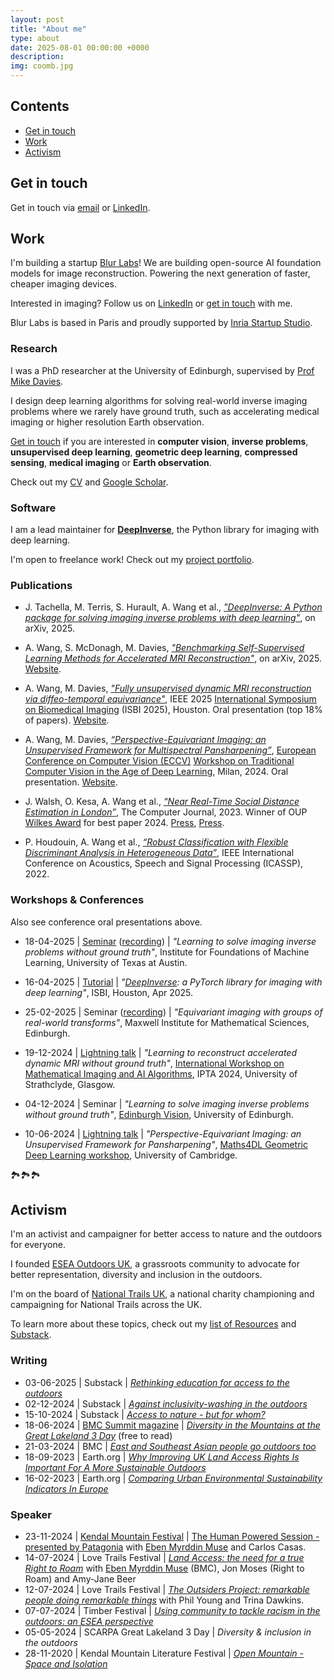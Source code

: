 ```yaml
---
layout: post
title: "About me"
type: about
date: 2025-08-01 00:00:00 +0000
description: 
img: coomb.jpg
---
```


## Contents

- [Get in touch](#get-in-touch)
- [Work](#work)
- [Activism](#activism)

## Get in touch

Get in touch via [email](mailto:andrew.wang@ed.ac.uk) or [LinkedIn](https://in.linkedin.com/in/andrewwang27).


## Work

I'm building a startup [Blur Labs](https://blurlabs.ai/)! We are building open-source AI foundation models for image reconstruction. Powering the next generation of faster, cheaper imaging devices.

Interested in imaging? Follow us on [LinkedIn](https://www.linkedin.com/company/blurlabs) or [get in touch](#get-in-touch) with me.

Blur Labs is based in Paris and proudly supported by [Inria Startup Studio](https://www.inriastartupstudio.fr).

### Research

I was a PhD researcher at the University of Edinburgh, supervised by [Prof Mike Davies](https://www.eng.ed.ac.uk/about/people/prof-michael-e-davies).

I design deep learning algorithms for solving real-world inverse imaging problems where we rarely have ground truth, such as accelerating medical imaging or higher resolution Earth observation.

[Get in touch](#get-in-touch) if you are interested in **computer vision**, **inverse problems**, **unsupervised deep learning**, **geometric deep learning**, **compressed sensing**, **medical imaging** or **Earth observation**.

Check out my [CV](https://andrewwango.github.io/cv.pdf) and [Google Scholar](https://scholar.google.com/citations?user=00ET0NAAAAAJ).

### Software

I am a lead maintainer for [**DeepInverse**](https://deepinv.github.io), the Python library for imaging with deep learning.

I'm open to freelance work! Check out my [project portfolio](https://andrewwango.github.io).

### Publications

- J. Tachella, M. Terris, S. Hurault, A. Wang et al., [_"DeepInverse: A Python package for solving imaging inverse problems with deep learning"_](https://arxiv.org/abs/2505.20160), on arXiv, 2025.

- A. Wang, S. McDonagh, M. Davies, [_"Benchmarking Self-Supervised Learning Methods for Accelerated MRI Reconstruction"_](https://arxiv.org/abs/2502.14009), on arXiv, 2025. [Website](https://andrewwango.github.io/ssibench/).

- A. Wang, M. Davies, [_"Fully unsupervised dynamic MRI reconstruction via diffeo-temporal equivariance"_](https://ieeexplore.ieee.org/document/10980940), IEEE 2025 [International Symposium on Biomedical Imaging](https://biomedicalimaging.org/2025/) (ISBI 2025), Houston. Oral presentation (top 18% of papers). [Website](https://andrewwango.github.io/ddei).

- A. Wang, M. Davies, [_“Perspective-Equivariant Imaging: an Unsupervised Framework for Multispectral Pansharpening”_](https://link.springer.com/chapter/10.1007/978-3-031-91585-7_8), [European Conference on Computer Vision (ECCV)](https://eccv2024.ecva.net/) [Workshop on Traditional Computer Vision in the Age of Deep Learning](https://sites.google.com/view/tradicv/home?authuser=0), Milan, 2024. Oral presentation. [Website](https://andrewwango.github.io/perspective-equivariant-imaging).

- J. Walsh, O. Kesa, A. Wang et al., [_“Near Real-Time Social Distance Estimation in London”_](https://academic.oup.com/comjnl/article/67/1/95/7071574), The Computer Journal, 2023. Winner of OUP [Wilkes Award](https://academic.oup.com/comjnl/pages/Wilkes_award) for best paper 2024. [Press](https://www.turing.ac.uk/research/research-projects/project-odysseus-understanding-london-busyness-and-exiting-lockdown), [Press](https://www.eng.cam.ac.uk/news/researchers-scoop-best-paper-award-ai-vision-based-social-distancing-monitoring-tool).

- P. Houdouin, A. Wang et al., [_“Robust Classification with Flexible Discriminant Analysis in Heterogeneous Data”_](https://ieeexplore.ieee.org/document/9747576), IEEE International Conference on Acoustics, Speech and Signal Processing (ICASSP), 2022.

### Workshops & Conferences

Also see conference oral presentations above.

- 18-04-2025 \| [Seminar](https://www.ifml.institute/index.php/events/ifml-seminar-041825-learning-solve-imaging-inverse-problems-without-ground-truth) ([recording](https://www.youtube.com/watch?v=r7I9m_123Dw)) \| _"Learning to solve imaging inverse problems without ground truth"_, Institute for Foundations of Machine Learning, University of Texas at Austin.

- 16-04-2025 \| [Tutorial](https://biomedicalimaging.org/2025/academic-software-demos/) \| _"[DeepInverse](https://deepinv.github.io/): a PyTorch library for imaging with deep learning"_, ISBI, Houston, Apr 2025.

- 25-02-2025 \| Seminar ([recording](https://www.youtube.com/watch?v=3JtrPP7qUCY)) \| _"Equivariant imaging with groups of real-world transforms"_, Maxwell Institute for Mathematical Sciences, Edinburgh.

- 19-12-2024 \| [Lightning talk](https://andrewwango.github.io/assets/pdf/ddei_poster.pdf) \| _"Learning to reconstruct accelerated dynamic MRI without ground truth"_, [International Workshop on Mathematical Imaging and AI Algorithms](https://www.strath.ac.uk/science/mathematicsstatistics/iptaworkshop2024/), IPTA 2024, University of Strathclyde, Glasgow.

- 04-12-2024 \| Seminar \| _"Learning to solve imaging inverse problems without ground truth"_, [Edinburgh Vision](https://groups.inf.ed.ac.uk/vision/), University of Edinburgh.

- 10-06-2024 \| [Lightning talk](https://maths4dl.ac.uk/wp-content/uploads/2024/02/Andrew_Wang.pdf) \| _"Perspective-Equivariant Imaging: an Unsupervised Framework for Pansharpening"_, [Maths4DL Geometric Deep Learning workshop](https://maths4dl.ac.uk/newsevents/geometric-deep-learning-workshop-university-of-cambridge-10-12-june-2024), University of Cambridge.



🏞️🏞️🏞️

## Activism

I'm an activist and campaigner for better access to nature and the outdoors for everyone.

I founded [ESEA Outdoors UK](https://eseaoutdoors.uk), a grassroots community to advocate for better representation, diversity and inclusion in the outdoors.

I'm on the board of [National Trails UK](https://www.nationaltrails.uk/), a national charity championing and campaigning for National Trails across the UK.

To learn more about these topics, check out my [list of Resources](https://eseaoutdoors.uk/resources/) and [Substack](https://eseaoutdoorsuk.substack.com/).

### Writing

- 03-06-2025 \| Substack \| [_Rethinking education for access to the outdoors_](https://eseaoutdoorsuk.substack.com/p/rethinking-education-for-access-to)
- 02-12-2024 \| Substack \| [_Against inclusivity-washing in the outdoors_](https://eseaoutdoorsuk.substack.com/p/against-inclusivity-washing)
- 15-10-2024 \| Substack \| [_Access to nature - but for whom?_](https://eseaoutdoorsuk.substack.com/p/access-to-nature)
- 18-06-2024 \| [BMC Summit magazine](https://www.thebmc.co.uk/cats/all/summit_magazine) \| [_Diversity in the Mountains at the Great Lakeland 3 Day_](https://eseaoutdoorsuk.github.io/2024-bmc-summit/) (free to read)
- 21-03-2024 \| BMC \| [_East and Southeast Asian people go outdoors too_](https://www.thebmc.co.uk/en/east-and-southeast-asian-people-go-outdoors-too)
- 18-09-2023 \| Earth.org \| [_Why Improving UK Land Access Rights Is Important For A More Sustainable Outdoors_](https://earth.org/data_visualization/uk-land-access-rights/)
- 16-02-2023 \| Earth.org \| [_Comparing Urban Environmental Sustainability Indicators In Europe_](https://earth.org/data_visualization/urban-environmental-sustainability/)

### Speaker

- 23-11-2024 \| [Kendal Mountain Festival](https://www.kendalmountainfestival.com/) \| [The Human Powered Session - presented by Patagonia](https://kendalmountainfestival.eventive.org/schedule/66796a8cf0c579007b34e2d9) with [Eben Myrddin Muse](https://linktr.ee/ebenmyrddin) and Carlos Casas.
- 14-07-2024 \| Love Trails Festival \| [_Land Access: the need for a true Right to Roam_](https://www.lovetrailsfestival.co.uk/explore-talks?explore=block-rwbm0h-39) with [Eben Myrddin Muse](https://linktr.ee/ebenmyrddin) (BMC), Jon Moses (Right to Roam) and Amy-Jane Beer
- 12-07-2024 \| Love Trails Festival \| [_The Outsiders Project: remarkable people doing remarkable things_](https://www.lovetrailsfestival.co.uk/explore-talks?explore=block-rwbm0h-39) with Phil Young and Trina Dawkins.
- 07-07-2024 \| Timber Festival \| [_Using community to tackle racism in the outdoors: an ESEA perspective_](https://timberfestival.org.uk/2024-programme/using-community-to-tackle-racism-in-the-outdoors-an-esea-perspective/)
- 05-05-2024 \| SCARPA Great Lakeland 3 Day \| _Diversity & inclusion in the outdoors_
- 28-11-2020 \| Kendal Mountain Literature Festival \| [_Open Mountain - Space and Isolation_](https://kendalmountainplayer.com/programs/open-mountain)